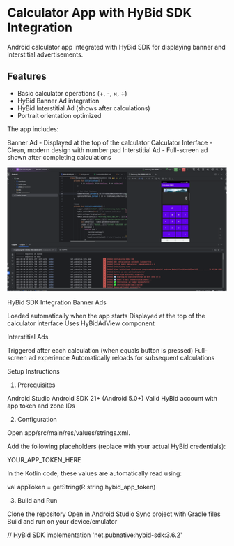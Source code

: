 # Calculator App with HyBid SDK Integration
Android calculator app integrated with HyBid SDK for displaying banner and interstitial advertisements.

## Features

 - Basic calculator operations (+, -, ×, ÷)
 - HyBid Banner Ad integration
 - HyBid Interstitial Ad (shows after calculations)
 - Portrait orientation optimized

The app includes:

Banner Ad - Displayed at the top of the calculator
Calculator Interface - Clean, modern design with number pad
Interstitial Ad - Full-screen ad shown after completing calculations

![banner-ad-preview.png](banner-ad-preview.png)

HyBid SDK Integration
Banner Ads

Loaded automatically when the app starts
Displayed at the top of the calculator interface
Uses HyBidAdView component

Interstitial Ads

Triggered after each calculation (when equals button is pressed)
Full-screen ad experience
Automatically reloads for subsequent calculations

Setup Instructions

1. Prerequisites

Android Studio
Android SDK 21+ (Android 5.0+)
Valid HyBid account with app token and zone IDs

2. Configuration

Open app/src/main/res/values/strings.xml.

Add the following placeholders (replace with your actual HyBid credentials):

<resources>
    <string name="hybid_app_token">YOUR_APP_TOKEN_HERE</string>
</resources>


In the Kotlin code, these values are automatically read using:

val appToken = getString(R.string.hybid_app_token)

3. Build and Run

Clone the repository
Open in Android Studio
Sync project with Gradle files
Build and run on your device/emulator



// HyBid SDK
implementation 'net.pubnative:hybid-sdk:3.6.2'

